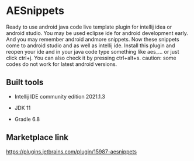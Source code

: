# AESnippets
Ready to use android java code live template plugin for intellij idea or android studio. You may be used eclipse ide for android development early. And you may remember android andmore snippets. Now these snippets come to android studio and as well as intellij ide. 
Install this plugin and reopen your ide and in your java code type something like aes_... or just click ctrl+j. You can also check it by pressing ctrl+alt+s. caution: some codes do not work for latest android versions. 
## Built tools
* Intellij IDE community edition 2021.1.3 

* JDK 11

* Gradle 6.8

## Marketplace link
https://plugins.jetbrains.com/plugin/15987-aesnippets
